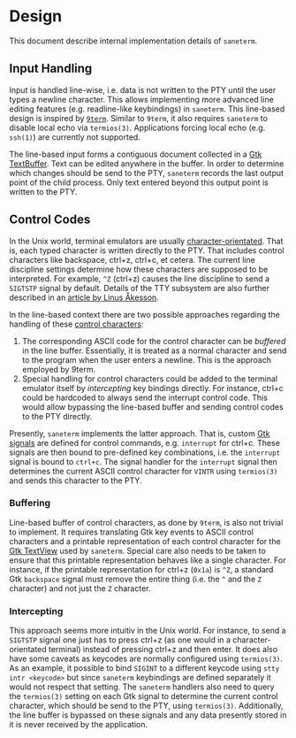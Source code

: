 # Design

This document describe internal implementation details of `saneterm`.

## Input Handling

Input is handled line-wise, i.e. data is not written to the PTY until
the user types a newline character. This allows implementing more
advanced line editing features (e.g. readline-like keybindings) in
`saneterm`. This line-based design is inspired by [`9term`][9term man page].
Similar to `9term`, it also requires `saneterm` to disable local echo
via `termios(3)`. Applications forcing local echo (e.g. `ssh(1)`) are
currently not supported.

The line-based input forms a contiguous document collected in a
[Gtk TextBuffer][gtk textbuffer]. Text can be edited anywhere in the
buffer. In order to determine which changes should be send to the PTY,
`saneterm` records the last output point of the child process. Only text
entered beyond this output point is written to the PTY.

## Control Codes

In the Unix world, terminal emulators are usually [character-orientated][char terms].
That is, each typed character is written directly to the PTY. That
includes control characters like backspace, ctrl+z, ctrl+c, et cetera.
The current line discipline settings determine how these characters are
supposed to be interpreted. For example, `^Z` (ctrl+z) causes the line
discipline to send a `SIGTSTP` signal by default. Details of the TTY
subsystem are also further described in an [article by Linus Åkesson][tty demystified].

In the line-based context there are two possible approaches regarding
the handling of these [control characters][wikipedia c0 and c1]:

1. The corresponding ASCII code for the control character can be
   *buffered* in the line buffer. Essentially, it is treated as a normal
   character and send to the program when the user enters a newline.
   This is the approach employed by 9term.
2. Special handling for control characters could be added to the
   terminal emulator itself by *intercepting* key bindings directly. For
   instance, ctrl+c could be hardcoded to always send the interrupt
   control code. This would allow bypassing the line-based buffer and
   sending control codes to the PTY directly.

Presently, `saneterm` implements the latter approach. That is, custom
[Gtk signals][gtk signals] are defined for control commands, e.g.
`interrupt` for ctrl+c. These signals are then bound to pre-defined key
combinations, i.e. the `interrupt` signal is bound to `ctrl+c`. The
signal handler for the `interrupt` signal then determines the current ASCII
control character for `VINTR` using `termios(3)` and sends this
character to the PTY.

### Buffering

Line-based buffer of control characters, as done by `9term`, is also not
trivial to implement. It requires translating Gtk key events to ASCII
control characters and a printable representation of each control
character for the [Gtk TextView][gtk textview] used by `saneterm`.
Special care also needs to be taken to ensure that this printable
representation behaves like a single character. For instance, if the
printable representation for ctrl+z (`0x1a`) is `^Z`, a standard Gtk
`backspace` signal must remove the entire thing (i.e. the `^` and the
`Z` character) and not just the `Z` character.

### Intercepting

This approach seems more intuitiv in the Unix world. For instance, to
send a `SIGTSTP` signal one just has to press ctrl+z (as one would in a
character-orientated terminal) instead of pressing ctrl+z and then
enter. It does also have some caveats as keycodes are normally
configured using `termios(3)`. As an example, it possible to bind
`SIGINT` to a different keycode using `stty intr <keycode>` but since
`saneterm` keybindings are defined separately it would not respect that
setting. The `saneterm` handlers also need to query the `termios(3)`
setting on each Gtk signal to determine the current control character,
which should be send to the PTY, using `termios(3)`.  Additionally, the
line buffer is bypassed on these signals and any data presently stored
in it is never received by the application.

[9term man page]: https://9fans.github.io/plan9port/man/man1/9term.html
[gtk textbuffer]: https://developer.gnome.org/gtk3/stable/GtkTextBuffer.html
[tty demystified]: https://www.linusakesson.net/programming/tty/
[wikipedia c0 and c1]: https://en.wikipedia.org/wiki/C0_and_C1_control_codes
[gtk signals]: https://developer.gnome.org/gtk-tutorial/stable/x159.html
[gtk textview]: https://developer.gnome.org/gtk3/stable/GtkTextView.html
[char terms]: https://en.wikipedia.org/wiki/Computer_terminal#Character-oriented_terminal
